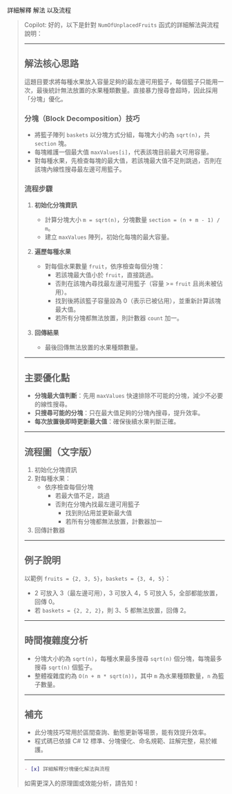 
詳細解釋 解法 以及流程

> Copilot: 好的，以下是針對 `NumOfUnplacedFruits` 函式的詳細解法與流程說明：
> 
> ---
> 
> ## 解法核心思路
> 
> 這題目要求將每種水果放入容量足夠的最左邊可用籃子，每個籃子只能用一次，最後統計無法放置的水果種類數量。直接暴力搜尋會超時，因此採用「分塊」優化。
> 
> ### 分塊（Block Decomposition）技巧
> 
> - 將籃子陣列 `baskets` 以分塊方式分組，每塊大小約為 `sqrt(n)`，共 `section` 塊。
> - 每塊維護一個最大值 `maxValues[i]`，代表該塊目前最大可用容量。
> - 對每種水果，先檢查每塊的最大值，若該塊最大值不足則跳過，否則在該塊內線性搜尋最左邊可用籃子。
> 
> ### 流程步驟
> 
> 1. **初始化分塊資訊**
>    - 計算分塊大小 `m = sqrt(n)`，分塊數量 `section = (n + m - 1) / m`。
>    - 建立 `maxValues` 陣列，初始化每塊的最大容量。
> 
> 2. **遍歷每種水果**
>    - 對每個水果數量 `fruit`，依序檢查每個分塊：
>      - 若該塊最大值小於 `fruit`，直接跳過。
>      - 否則在該塊內尋找最左邊可用籃子（容量 >= `fruit` 且尚未被佔用）。
>      - 找到後將該籃子容量設為 0（表示已被佔用），並重新計算該塊最大值。
>      - 若所有分塊都無法放置，則計數器 `count` 加一。
> 
> 3. **回傳結果**
>    - 最後回傳無法放置的水果種類數量。
> 
> ---
> 
> ## 主要優化點
> 
> - **分塊最大值判斷**：先用 `maxValues` 快速排除不可能的分塊，減少不必要的線性搜尋。
> - **只搜尋可能的分塊**：只在最大值足夠的分塊內搜尋，提升效率。
> - **每次放置後即時更新最大值**：確保後續水果判斷正確。
> 
> ---
> 
> ## 流程圖（文字版）
> 
> 1. 初始化分塊資訊
> 2. 對每種水果：
>    - 依序檢查每個分塊
>      - 若最大值不足，跳過
>      - 否則在分塊內找最左邊可用籃子
>        - 找到則佔用並更新最大值
>        - 若所有分塊都無法放置，計數器加一
> 3. 回傳計數器
> 
> ---
> 
> ## 例子說明
> 
> 以範例 `fruits = {2, 3, 5}`，`baskets = {3, 4, 5}`：
> 
> - 2 可放入 3（最左邊可用），3 可放入 4，5 可放入 5，全部都能放置，回傳 0。
> - 若 `baskets = {2, 2, 2}`，則 3、5 都無法放置，回傳 2。
> 
> ---
> 
> ## 時間複雜度分析
> 
> - 分塊大小約為 `sqrt(n)`，每種水果最多搜尋 `sqrt(n)` 個分塊，每塊最多搜尋 `sqrt(n)` 個籃子。
> - 整體複雜度約為 `O(n + m * sqrt(n))`，其中 `m` 為水果種類數量，`n` 為籃子數量。
> 
> ---
> 
> ## 補充
> 
> - 此分塊技巧常用於區間查詢、動態更新等場景，能有效提升效率。
> - 程式碼已依據 C# 12 標準、分塊優化、命名規範、註解完整，易於維護。
> 
> ---
> 
> ```markdown
> - [x] 詳細解釋分塊優化解法與流程
> ```
> 如需更深入的原理圖或效能分析，請告知！
